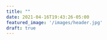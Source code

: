 ```yaml
---
title: ""
date: 2021-04-16T19:43:26-05:00
featured_image: '/images/header.jpg'
draft: true
---
```



